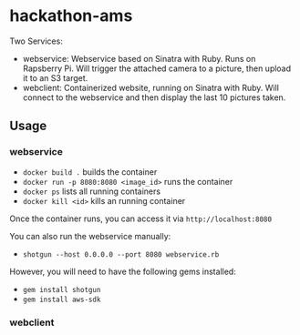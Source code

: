 # hackathon-ams


Two Services:

* webservice: Webservice based on Sinatra with Ruby. Runs on Rapsberry Pi. Will trigger the attached camera to a picture, then upload it to an S3 target. 
* webclient: Containerized website, running on Sinatra with Ruby. Will connect to the webservice and then display the last 10 pictures taken.

## Usage

### webservice

* `docker build .` builds the container
* `docker run -p 8080:8080 <image_id>` runs the container
* `docker ps` lists all running containers
* `docker kill <id>` kills an running container

Once the container runs, you can access it via `http://localhost:8080`

You can also run the webservice manually:
* `shotgun --host 0.0.0.0 --port 8080 webservice.rb`

However, you will need to have the following gems installed:
* `gem install shotgun`
* `gem install aws-sdk`

### webclient
